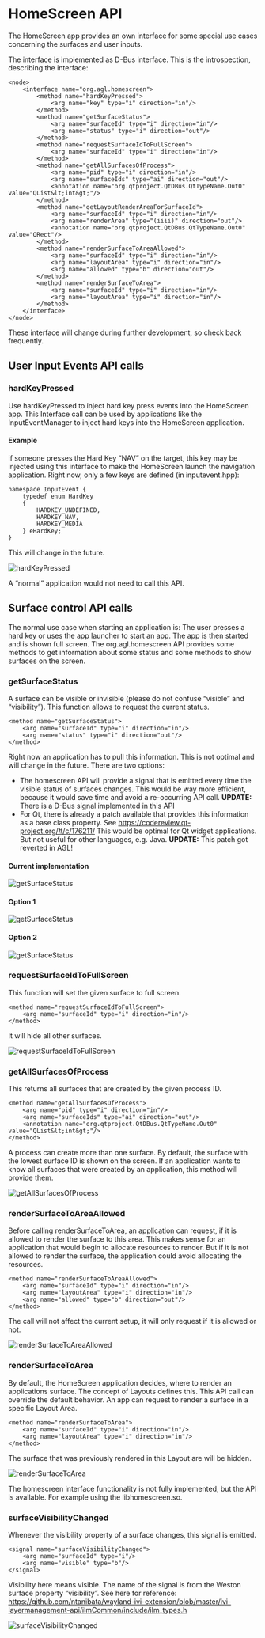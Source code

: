 # HomeScreen API
The HomeScreen app provides an own interface for some special use cases concerning the surfaces and user inputs.

The interface is implemented as D-Bus interface.
This is the introspection, describing the interface:

```
<node>
	<interface name="org.agl.homescreen">
		<method name="hardKeyPressed">
			<arg name="key" type="i" direction="in"/>
		</method>
		<method name="getSurfaceStatus">
			<arg name="surfaceId" type="i" direction="in"/>
			<arg name="status" type="i" direction="out"/>
		</method>
		<method name="requestSurfaceIdToFullScreen">
			<arg name="surfaceId" type="i" direction="in"/>
		</method>
		<method name="getAllSurfacesOfProcess">
			<arg name="pid" type="i" direction="in"/>
			<arg name="surfaceIds" type="ai" direction="out"/>
			<annotation name="org.qtproject.QtDBus.QtTypeName.Out0" value="QList&lt;int&gt;"/>
		</method>
		<method name="getLayoutRenderAreaForSurfaceId">
			<arg name="surfaceId" type="i" direction="in"/>
			<arg name="renderArea" type="(iiii)" direction="out"/>
			<annotation name="org.qtproject.QtDBus.QtTypeName.Out0" value="QRect"/>
		</method>
		<method name="renderSurfaceToAreaAllowed">
			<arg name="surfaceId" type="i" direction="in"/>
			<arg name="layoutArea" type="i" direction="in"/>
			<arg name="allowed" type="b" direction="out"/>
		</method>
		<method name="renderSurfaceToArea">
			<arg name="surfaceId" type="i" direction="in"/>
			<arg name="layoutArea" type="i" direction="in"/>
		</method>
	</interface>
</node>
```

These interface will change during further development, so check back frequently.

## User Input Events API calls

### hardKeyPressed

Use hardKeyPressed to inject hard key press events into the HomeScreen app.
This Interface call can be used by applications like the InputEventManager to inject hard keys into the HomeScreen application.

#### Example

if someone presses the Hard Key “NAV” on the target, this key may be injected using this interface to make the HomeScreen launch the navigation application.
Right now, only a few keys are defined (in inputevent.hpp):

```
namespace InputEvent {
    typedef enum HardKey
    {
        HARDKEY_UNDEFINED,
        HARDKEY_NAV,
        HARDKEY_MEDIA
    } eHardKey;
}
```

This will change in the future.
 
![hardKeyPressed](pictures/api_hardKeyPressed.png)
 
A “normal” application would not need to call this API.

## Surface control API calls

The normal use case when starting an application is:
The user presses a hard key or uses the app launcher to start an app. The app is then started and is shown full screen.
The org.agl.homescreen API provides some methods to get information about some status and some methods to show surfaces on the screen.

### getSurfaceStatus

A surface can be visible or invisible (please do not confuse “visible” and “visibility”). This function allows to request the current status.

```
<method name="getSurfaceStatus">
	<arg name="surfaceId" type="i" direction="in"/>
	<arg name="status" type="i" direction="out"/>
</method>
```

Right now an application has to pull this information.
This is not optimal and will change in the future. There are two options:

 - The homescreen API will provide a signal that is emitted every time the visible status of surfaces changes. This would be way more efficient, because it would save time and avoid a re-occurring API call. __UPDATE:__ There is a D-Bus signal implemented in this API
 - For Qt, there is already a patch available that provides this information as a base class property. See https://codereview.qt-project.org/#/c/176211/ This would be optimal for Qt widget applications. But not useful for other languages, e.g. Java. __UPDATE:__ This patch got reverted in AGL!

#### Current implementation
 
![getSurfaceStatus](pictures/api_getSurfaceStatus_1.png)
 
#### Option 1

![getSurfaceStatus](pictures/api_getSurfaceStatus_2.png)

#### Option 2

![getSurfaceStatus](pictures/api_getSurfaceStatus_3.png)

### requestSurfaceIdToFullScreen

This function will set the given surface to full screen.

```
<method name="requestSurfaceIdToFullScreen">
	<arg name="surfaceId" type="i" direction="in"/>
</method>
```

It will hide all other surfaces.

![requestSurfaceIdToFullScreen](pictures/api_requestSurfaceIdToFullScreen.png)
 
### getAllSurfacesOfProcess

This returns all surfaces that are created by the given process ID.

```
<method name="getAllSurfacesOfProcess">
	<arg name="pid" type="i" direction="in"/>
	<arg name="surfaceIds" type="ai" direction="out"/>
	<annotation name="org.qtproject.QtDBus.QtTypeName.Out0" value="QList&lt;int&gt;"/>
</method>
```

A process can create more than one surface. By default, the surface with the lowest surface ID is shown on the screen. If an application wants to know all surfaces that were created by an application, this method will provide them.

![getAllSurfacesOfProcess](pictures/api_getAllSurfacesOfProcess.png)

### renderSurfaceToAreaAllowed

Before calling renderSurfaceToArea, an application can request, if it is allowed to render the surface to this area. This makes sense for an application that would begin to allocate resources to render. But if it is not allowed to render the surface, the application could avoid allocating the resources.

```
<method name="renderSurfaceToAreaAllowed">
	<arg name="surfaceId" type="i" direction="in"/>
	<arg name="layoutArea" type="i" direction="in"/>
	<arg name="allowed" type="b" direction="out"/>
</method>
```

The call will not affect the current setup, it will only request if it is allowed or not.

![renderSurfaceToAreaAllowed](pictures/api_renderSurfaceToAreaAllowed.png)

### renderSurfaceToArea

By default, the HomeScreen application decides, where to render an applications surface. The concept of Layouts defines this. This API call can override the default behavior. An app can request to render a surface in a specific Layout Area.

```
<method name="renderSurfaceToArea">
	<arg name="surfaceId" type="i" direction="in"/>
	<arg name="layoutArea" type="i" direction="in"/>
</method>
```

The surface that was previously rendered in this Layout are will be hidden.

![renderSurfaceToArea](pictures/api_renderSurfaceToArea.png)

The homescreen interface functionality is not fully implemented, but the API is available. For example using the libhomescreen.so.

### surfaceVisibilityChanged

Whenever the visibility property of a surface changes, this signal is emitted.

```
<signal name="surfaceVisibilityChanged">
	<arg name="surfaceId" type="i"/>
	<arg name="visible" type="b"/>
</signal>
```

Visibility here means visible. The name of the signal is from the Weston surface property “visibility”.
See here for reference: https://github.com/ntanibata/wayland-ivi-extension/blob/master/ivi-layermanagement-api/ilmCommon/include/ilm_types.h
 
![surfaceVisibilityChanged](pictures/api_surfaceVisibilityChanged.png)
